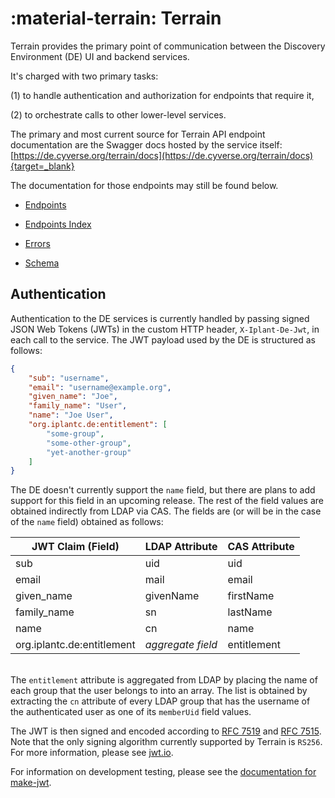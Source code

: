# :material-terrain: Terrain

Terrain provides the primary point of communication between the Discovery Environment (DE) UI and backend services. 

It's charged with two primary tasks: 

(1) to handle authentication and authorization for endpoints that require it, 

(2) to orchestrate calls to other lower-level services.

The primary and most current source for Terrain API endpoint documentation are the Swagger docs hosted by the service itself:
[https://de.cyverse.org/terrain/docs](https://de.cyverse.org/terrain/docs){target=_blank}


The documentation for those endpoints may still be found below.

* [Endpoints](./api/endpoints/endpoints.md)

* [Endpoints Index](./api/endpoint-index.md)

* [Errors](./api/errors.md)

* [Schema](./api/schema.md)

## Authentication

Authentication to the DE services is currently handled by passing signed JSON Web Tokens (JWTs) in the custom HTTP header, `X-Iplant-De-Jwt`, in each call to the service. The JWT payload used by the DE is structured as follows:

```json
{
    "sub": "username",
    "email": "username@example.org",
    "given_name": "Joe",
    "family_name": "User",
    "name": "Joe User",
    "org.iplantc.de:entitlement": [
        "some-group",
        "some-other-group",
        "yet-another-group"
    ]
}
```

The DE doesn't currently support the `name` field, but there are plans to add support for this field in an upcoming release. The rest of the field values are obtained indirectly from LDAP via CAS. The fields are (or will be in the case of the `name` field) obtained as follows:

| JWT Claim (Field)          | LDAP Attribute    | CAS Attribute |
| -------------------------- | ----------------- | ------------- |
| sub                        | uid               | uid           |
| email                      | mail              | email         |
| given_name                 | givenName         | firstName     |
| family_name                | sn                | lastName      |
| name                       | cn                | name          |
| org.iplantc.de:entitlement | _aggregate field_ | entitlement   |

<br>The `entitlement` attribute is aggregated from LDAP by placing the name of each group that the user belongs to into an array. The list is obtained by extracting the `cn` attribute of every LDAP group that has the username of the authenticated user as one of its `memberUid` field values.

The JWT is then signed and encoded according to [RFC 7519](https://tools.ietf.org/html/rfc7519) and [RFC 7515](https://tools.ietf.org/html/rfc7515). Note that the only signing algorithm currently supported by Terrain is `RS256`. For more information, please see [jwt.io](http://jwt.io/).

For information on development testing, please see the [documentation for make-jwt](/tools/make-jwt).